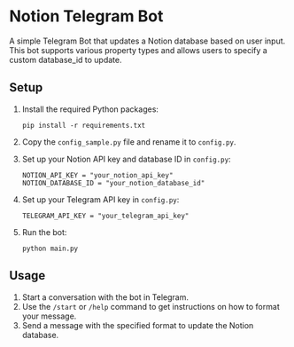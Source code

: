 # Notion Telegram Bot

A simple Telegram Bot that updates a Notion database based on user input. This bot supports various property types and allows users to specify a custom database_id to update.

## Setup

1. Install the required Python packages:
   

    ```
    pip install -r requirements.txt
    ```

2. Copy the `config_sample.py` file and rename it to `config.py`.

3. Set up your Notion API key and database ID in `config.py`:

    ```
    NOTION_API_KEY = "your_notion_api_key"
    NOTION_DATABASE_ID = "your_notion_database_id"
    ```

4. Set up your Telegram API key in `config.py`:

    ```
    TELEGRAM_API_KEY = "your_telegram_api_key"
    ```

5. Run the bot:

    ```
    python main.py
    ```

## Usage

1. Start a conversation with the bot in Telegram.
2. Use the `/start` or `/help` command to get instructions on how to format your message.
3. Send a message with the specified format to update the Notion database.
